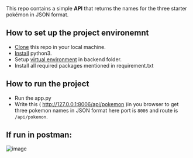 This repo contains a simple **API** that returns the names for the three starter pokémon in JSON format.

 ## How to set up the project environemnt

* [Clone](https://github.com/cenation092/edyst-s19-choose-a-pokemon.git) this repo in your local machine.
* [Install](https://blog.ruanbekker.com/blog/2018/11/27/python-flask-tutorial-series-create-a-hello-world-app-p1/) python3. 
* Setup [virtual environment](https://blog.ruanbekker.com/blog/2018/12/09/python-flask-tutorial-series-setup-a-python-virtual-environment-p2/) in backend folder.
* Install all required packages mentioned in requirement.txt

 ## How to run the project
    
* Run the app.py
* Write this ( http://127.0.0.1:8006/api/pokemon )in you browser to get three pokemon names in JSON format here port is `8006` and route is `/api/pokemon`.

## If run in postman:

![image](https://user-images.githubusercontent.com/21224753/56089619-43bb0e00-5eb3-11e9-9f3f-813300654e3e.png)
